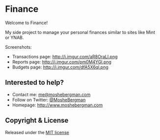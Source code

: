 # Finance

Welcome to Finance!

My side project to manage your personal finances similar to sites like Mint or YNAB.

Screenshots:
* Transactions page: http://i.imgur.com/aR8OraLl.png
* Reports page: http://i.imgur.com/pm0M4YGl.png
* Budgets page: http://i.imgur.com/dfA5X6ql.png

## Interested to help?
* Contact me: [me@moshebergman.com](mailto:me@moshebergman.com)
* Follow on Twitter: [@MosheBergman](https://twitter.com/MosheBergman)
* Homepage: http://www.moshebergman.com

## Copyright & License

Released under the [MIT license](LICENSE)
